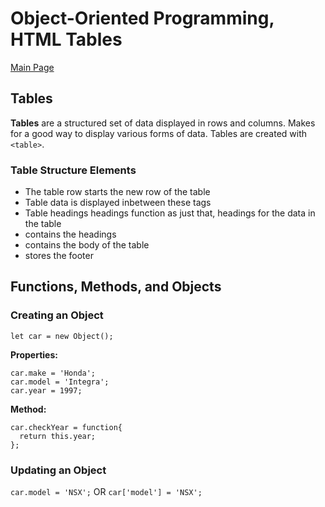 # Object-Oriented Programming, HTML Tables

[Main Page](https://jrdelmu.github.io/reading-notes/)

## Tables

**Tables** are a structured set of data displayed in rows and columns. Makes for a good way to display various forms of data. Tables are created with `<table>`.

### Table Structure Elements

- <tr> The table row starts the new row of the table
- <td> Table data is displayed inbetween these tags
- <th> Table headings headings function as just that, headings for the data in the table
- <thead> contains the headings
- <tbody> contains the body of the table
- <tfoot> stores the footer

## Functions, Methods, and Objects

### Creating an Object

`let car = new Object();`

**Properties:**
```
car.make = 'Honda';
car.model = 'Integra';
car.year = 1997;
```

**Method:**
```
car.checkYear = function{
  return this.year;
};
```

### Updating an Object

`car.model = 'NSX';` OR `car['model'] = 'NSX';`